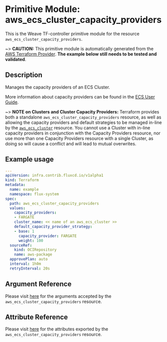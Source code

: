 
# Primitive Module: aws_ecs_cluster_capacity_providers

This is the Weave TF-controller primitive module for the resource `aws_ecs_cluster_capacity_providers`.

~> **CAUTION:** This primitive module is automatically generated from the [AWS Terraform Provider](https://registry.terraform.io/providers/hashicorp/aws/latest/docs/resources/ecs_cluster_capacity_providers). **The example below still needs to be tested and validated**.

## Description

Manages the capacity providers of an ECS Cluster.

More information about capacity providers can be found in the [ECS User Guide](https://docs.aws.amazon.com/AmazonECS/latest/developerguide/cluster-capacity-providers.html).

~> **NOTE on Clusters and Cluster Capacity Providers:** Terraform provides both a standalone `aws_ecs_cluster_capacity_providers` resource, as well as allowing the capacity providers and default strategies to be managed in-line by the [`aws_ecs_cluster`](/docs/providers/aws/r/ecs_cluster.html) resource. You cannot use a Cluster with in-line capacity providers in conjunction with the Capacity Providers resource, nor use more than one Capacity Providers resource with a single Cluster, as doing so will cause a conflict and will lead to mutual overwrites.

## Example usage

```yaml
---
apiVersion: infra.contrib.fluxcd.io/v1alpha1
kind: Terraform
metadata:
  name: example
  namespace: flux-system
spec:
  path: aws_ecs_cluster_capacity_providers
  values:
    capacity_providers:
    - FARGATE
    cluster_name: << name of an aws_ecs_cluster >>
    default_capacity_provider_strategy:
    - base: 1
      capacity_provider: FARGATE
      weight: 100
  sourceRef:
    kind: OCIRepository
    name: aws-package
  approvePlan: auto
  interval: 1h0m
  retryInterval: 20s
```

## Argument Reference

Please visit [here](https://registry.terraform.io/providers/hashicorp/aws/latest/docs/resources/ecs_cluster_capacity_providers#argument-reference) for the arguments accepted by the `aws_ecs_cluster_capacity_providers` resource.

## Attribute Reference

Please visit [here](https://registry.terraform.io/providers/hashicorp/aws/latest/docs/resources/ecs_cluster_capacity_providers#attributes-reference) for the attributes exported by the `aws_ecs_cluster_capacity_providers` resource.
